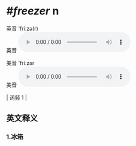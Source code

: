# ***\#freezer*** n
英音 'friːzə(r)  
英音
<audio src="./media/freezer1.aac" controls="controls"></audio>

美音 'friːzər  
美音
<audio src="./media/freezer2.aac" controls="controls"></audio>



| 词频 1 |  

英文释义
---
### 1.**冰箱**  



